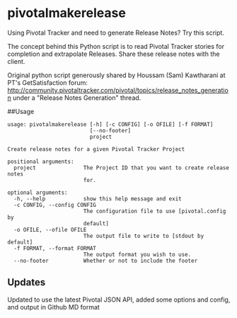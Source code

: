pivotalmakerelease
==================

Using Pivotal Tracker and need to generate Release Notes? Try this script.

The concept behind this Python script is to read Pivotal Tracker stories for completion and extrapolate Releases. Share
these release notes with the client.

Original python script generously shared by Houssam (Sam) Kawtharani at PT's GetSatisfaction forum:
http://community.pivotaltracker.com/pivotal/topics/release_notes_generation
under a "Release Notes Generation" thread.

##Usage
```
usage: pivotalmakerelease [-h] [-c CONFIG] [-o OFILE] [-f FORMAT]
                          [--no-footer]
                          project

Create release notes for a given Pivotal Tracker Project

positional arguments:
  project               The Project ID that you want to create release notes
                        for.

optional arguments:
  -h, --help            show this help message and exit
  -c CONFIG, --config CONFIG
                        The configuration file to use [pivotal.config by
                        default]
  -o OFILE, --ofile OFILE
                        The output file to write to [stdout by default]
  -f FORMAT, --format FORMAT
                        The output format you wish to use.
  --no-footer           Whether or not to include the footer

```

## Updates
Updated to use the latest Pivotal JSON API, added some options and config, and output in Github MD format
